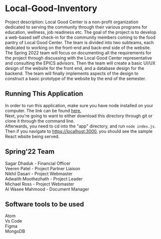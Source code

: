 # Local-Good-Inventory

Project description: Local Good Center is a non-profit organization dedicated to serving the community through their
various programs for education, wellness, job readiness etc. The goal of the project is to develop a web-based self check-in
for the community members coming to the food pantry of Local Good Center. The team is divided into two subteams, each dedicated
to working on the front-end and back-end side of the website. The Spring 2022 team will focus on documenting all the requirements
for the project through discussing with the Local Good Center representative and consulting the EPICS advisors. Then the team will
create a basic UI/UX design of the website for the front end, and a database design for the backend. The team will finally implements
aspects of the design to construct a basic prototype of the website by the end of the semester.

## Running This Application

In order to run this application, make sure you have node installed on your computer. The link can be found [here.](https://nodejs.org/en/download/)  
Next, you're going to want to either download this directory through git or clone it through the command line.  
Afterwards, you need to cd into the "app" directory, and run `node index.js`. Then if you navigate to [https://localhost:3000](https://localhost:3000), you should see the sample React wbsite being served.

## Spring'22 Team

Sagar Dhaduk - Financial Officer\
Veeren Patel - Project Partner Liaison\
Nikhil Dasari - Project Webmaster\
Adwaith Moothezhath - Project Leader\
Michael Ross - Project Webmaster\
Al Wasee Mahmood - Document Manager

## Software tools to be used

Atom\
Vs Code\
Figma\
MongoDB
